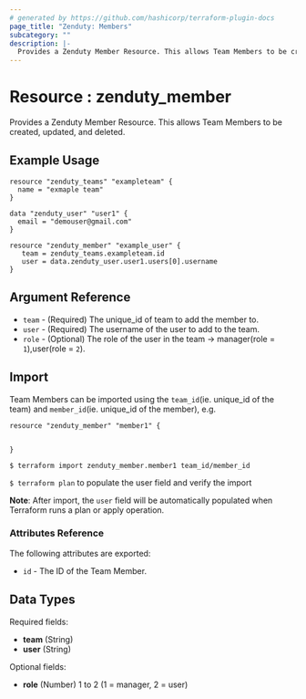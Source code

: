 ```yaml
---
# generated by https://github.com/hashicorp/terraform-plugin-docs
page_title: "Zenduty: Members"
subcategory: ""
description: |-
  Provides a Zenduty Member Resource. This allows Team Members to be created, updated, and deleted.
---
```


# Resource : zenduty_member

Provides a Zenduty Member Resource. This allows Team Members to be created, updated, and deleted.

## Example Usage
```hcl
resource "zenduty_teams" "exampleteam" {
  name = "exmaple team"
}

data "zenduty_user" "user1" {
  email = "demouser@gmail.com"
}

```


```hcl
resource "zenduty_member" "example_user" {
   team = zenduty_teams.exampleteam.id
   user = data.zenduty_user.user1.users[0].username
}

```

## Argument Reference

* `team` - (Required) The unique_id of team to add the member to.
* `user` - (Required) The username of the user to add to the team.
* `role` - (Optional) The role of the user in the team -> manager(role = `1`),user(role = `2`).

## Import

Team Members can be imported using the `team_id`(ie. unique_id of the team) and `member_id`(ie. unique_id of the member), e.g.

```hcl
resource "zenduty_member" "member1" {


}
```

`$ terraform import zenduty_member.member1 team_id/member_id` 

`$ terraform plan` to populate the user field and verify the import

**Note**: After import, the `user` field will be automatically populated when Terraform runs a plan or apply operation.


### Attributes Reference


The following attributes are exported:

* `id` - The ID of the Team Member.




<!-- schema generated by tfplugindocs -->
## Data Types

 Required fields:
- **team** (String)
- **user** (String)

 Optional fields:

- **role** (Number) 1 to 2 (1 = manager, 2 = user)


